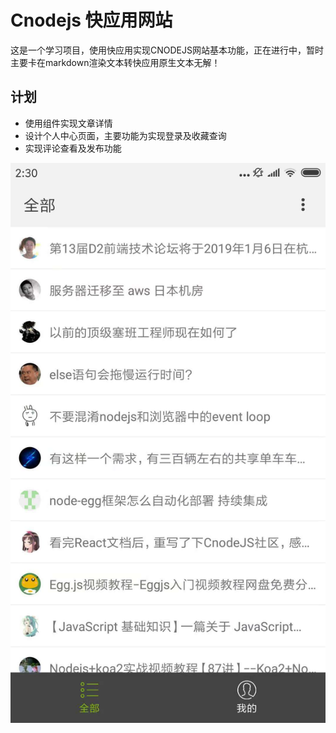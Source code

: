 # Cnodejs 快应用网站

这是一个学习项目，使用快应用实现CNODEJS网站基本功能，正在进行中，暂时主要卡在markdown渲染文本转快应用原生文本无解！

## 计划
* 使用<web>组件实现文章详情
* 设计个人中心页面，主要功能为实现登录及收藏查询
* 实现评论查看及发布功能

![Alt text](/src/images/demo1.jpg)